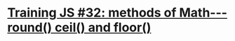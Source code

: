 ﻿# [Training JS #32: methods of Math---round() ceil() and floor()](https://www.codewars.com/kata/training-js-number-32-methods-of-math-round-ceil-and-floor/)
